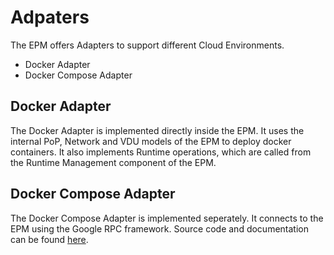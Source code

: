 # Adpaters

The EPM offers Adapters to support different Cloud Environments.

* Docker Adapter
* Docker Compose Adapter

## Docker Adapter

The Docker Adapter is implemented directly inside the EPM. It uses the internal PoP, Network and VDU models of the EPM to deploy docker containers. 
It also implements Runtime operations, which are called from the Runtime Management component of the EPM.

## Docker Compose Adapter

The Docker Compose Adapter is implemented seperately. It connects to the EPM using the Google RPC framework. 
Source code and documentation can be found [here][epm-adapter-docker-compose].


[epm-adapter-docker-compose]: https://github.com/mpauls/epm-adapter-docker-compose
